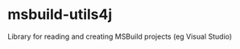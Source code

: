 msbuild-utils4j
===============

Library for reading and creating MSBuild projects (eg Visual Studio)
